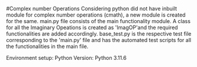 #Complex number Operations
Considering python did not have inbuilt module for complex number operations (cmath), a new module is created for the same.
main.py file consists of the main functionality module.
  A class for all the Imaginary Opeations is created as 'ImagOP'and the required functionalities are added accordingly.
base_test.py is the respective test file corresponding to the 'main.py' file and has the automated test scripts for all the functionalities in the main file.


Environment setup:
Python Version: Python 3.11.6 
